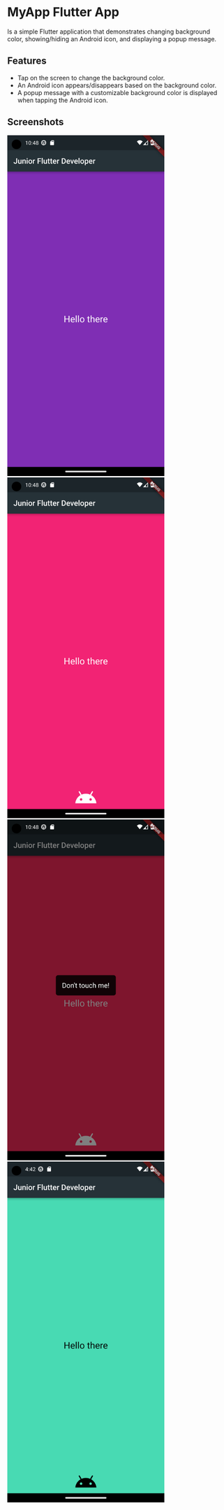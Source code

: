 # MyApp Flutter App

Is a simple Flutter application that demonstrates changing background color, showing/hiding an Android icon, and displaying a popup message.

## Features

- Tap on the screen to change the background color.
- An Android icon appears/disappears based on the background color.
- A popup message with a customizable background color is displayed when tapping the Android icon.

## Screenshots

<img src="screenshots/none.png" width="360" height="780"><img src="screenshots/android_icon.png" width="360" height="780"><img src="screenshots/dont_touch_me.png" width="360" height="780"><img src="screenshots/change_clr.png" width="360" height="780">
